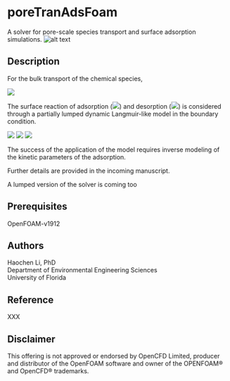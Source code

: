 # poreTranAdsFoam

A solver for pore-scale species transport and surface adsorption simulations.
![alt text](https://github.com/Rdfing/transportAdsorptionFoam/blob/master/sample_1k_sphere_DOF_10M.png?raw=true)

## Description
For the bulk transport of the chemical species, 

<img src="https://render.githubusercontent.com/render/math?math=\frac{\partial Y_{j}}{\partial t}%2B\nabla\cdot\left(\mathbf{u}Y_{j}\right)=\nabla\cdot\left(D_{j}\nabla Y_{j}\right).">

The surface reaction of adsorption (<img src="https://render.githubusercontent.com/render/math?math=N_{ads}">) and desorption (<img src="https://render.githubusercontent.com/render/math?math=N_{des}">) is considered through a partially lumped dynamic Langmuir-like model in the boundary condition.

<img src="https://render.githubusercontent.com/render/math?math=\frac{\partial Y_{j}^{ads}}{\partial t}=N_{ads}-N_{des},">

<img src="https://render.githubusercontent.com/render/math?math=N_{ads}=k_{ads}Y_{j}\left(1-\theta\right)\quad and\quad\theta=\frac{Y_{j}^{ads}}{\Gamma_{j}^{ads}},">

<img src="https://render.githubusercontent.com/render/math?math=N_{des}=k_{des}Y_{j}^{ads}.">

The success of the application of the model requires inverse modeling of the kinetic parameters of the adsorption.

Further details are provided in the incoming manuscript.

A lumped version of the solver is coming too

## Prerequisites
OpenFOAM-v1912 

## Authors
Haochen Li, PhD <br />
Department of Environmental Engineering Sciences <br />
University of Florida

## Reference
XXX 

## Disclaimer
This offering is not approved or endorsed by OpenCFD Limited, producer and distributor of the OpenFOAM software and owner of the OPENFOAM®  and OpenCFD®  trademarks.

 
